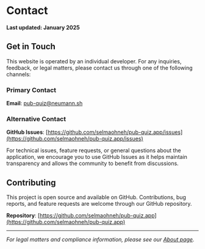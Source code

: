 # Contact

**Last updated: January 2025**

## Get in Touch

This website is operated by an individual developer. For any inquiries, feedback, or legal matters, please contact us through one of the following channels:

### Primary Contact
**Email**: [pub-quiz@neumann.sh](mailto:pub-quiz@neumann.sh)

### Alternative Contact
**GitHub Issues**: [https://github.com/selmaohneh/pub-quiz.app/issues](https://github.com/selmaohneh/pub-quiz.app/issues)

For technical issues, feature requests, or general questions about the application, we encourage you to use GitHub Issues as it helps maintain transparency and allows the community to benefit from discussions.

## Contributing

This project is open source and available on GitHub. Contributions, bug reports, and feature requests are welcome through our GitHub repository.

**Repository**: [https://github.com/selmaohneh/pub-quiz.app](https://github.com/selmaohneh/pub-quiz.app)

---

*For legal matters and compliance information, please see our [About page](https://github.com/selmaohneh/pub-quiz.app/blob/master/ABOUT.md).* 